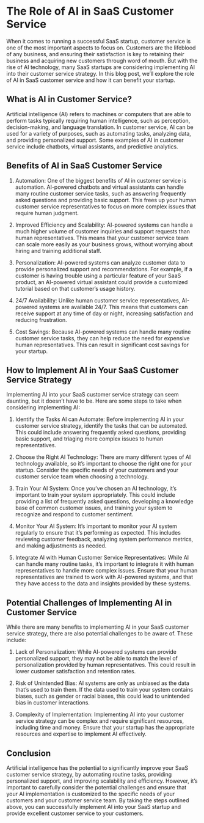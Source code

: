 # The Role of AI in SaaS Customer Service

When it comes to running a successful SaaS startup, customer service is one of the most important aspects to focus on. Customers are the lifeblood of any business, and ensuring their satisfaction is key to retaining their business and acquiring new customers through word of mouth. But with the rise of AI technology, many SaaS startups are considering implementing AI into their customer service strategy. In this blog post, we’ll explore the role of AI in SaaS customer service and how it can benefit your startup.

## What is AI in Customer Service?

Artificial intelligence (AI) refers to machines or computers that are able to perform tasks typically requiring human intelligence, such as perception, decision-making, and language translation. In customer service, AI can be used for a variety of purposes, such as automating tasks, analyzing data, and providing personalized support. Some examples of AI in customer service include chatbots, virtual assistants, and predictive analytics.

## Benefits of AI in SaaS Customer Service

1. Automation: One of the biggest benefits of AI in customer service is automation. AI-powered chatbots and virtual assistants can handle many routine customer service tasks, such as answering frequently asked questions and providing basic support. This frees up your human customer service representatives to focus on more complex issues that require human judgment.

2. Improved Efficiency and Scalability: AI-powered systems can handle a much higher volume of customer inquiries and support requests than human representatives. This means that your customer service team can scale more easily as your business grows, without worrying about hiring and training additional staff.

3. Personalization: AI-powered systems can analyze customer data to provide personalized support and recommendations. For example, if a customer is having trouble using a particular feature of your SaaS product, an AI-powered virtual assistant could provide a customized tutorial based on that customer’s usage history.

4. 24/7 Availability: Unlike human customer service representatives, AI-powered systems are available 24/7. This means that customers can receive support at any time of day or night, increasing satisfaction and reducing frustration.

5. Cost Savings: Because AI-powered systems can handle many routine customer service tasks, they can help reduce the need for expensive human representatives. This can result in significant cost savings for your startup.

## How to Implement AI in Your SaaS Customer Service Strategy

Implementing AI into your SaaS customer service strategy can seem daunting, but it doesn’t have to be. Here are some steps to take when considering implementing AI:

1. Identify the Tasks AI can Automate: Before implementing AI in your customer service strategy, identify the tasks that can be automated. This could include answering frequently asked questions, providing basic support, and triaging more complex issues to human representatives.

2. Choose the Right AI Technology: There are many different types of AI technology available, so it’s important to choose the right one for your startup. Consider the specific needs of your customers and your customer service team when choosing a technology.

3. Train Your AI System: Once you’ve chosen an AI technology, it’s important to train your system appropriately. This could include providing a list of frequently asked questions, developing a knowledge base of common customer issues, and training your system to recognize and respond to customer sentiment.

4. Monitor Your AI System: It’s important to monitor your AI system regularly to ensure that it’s performing as expected. This includes reviewing customer feedback, analyzing system performance metrics, and making adjustments as needed.

5. Integrate AI with Human Customer Service Representatives: While AI can handle many routine tasks, it’s important to integrate it with human representatives to handle more complex issues. Ensure that your human representatives are trained to work with AI-powered systems, and that they have access to the data and insights provided by these systems.

## Potential Challenges of Implementing AI in Customer Service

While there are many benefits to implementing AI in your SaaS customer service strategy, there are also potential challenges to be aware of. These include:

1. Lack of Personalization: While AI-powered systems can provide personalized support, they may not be able to match the level of personalization provided by human representatives. This could result in lower customer satisfaction and retention rates.

2. Risk of Unintended Bias: AI systems are only as unbiased as the data that’s used to train them. If the data used to train your system contains biases, such as gender or racial biases, this could lead to unintended bias in customer interactions.

3. Complexity of Implementation: Implementing AI into your customer service strategy can be complex and require significant resources, including time and money. Ensure that your startup has the appropriate resources and expertise to implement AI effectively.

## Conclusion

Artificial intelligence has the potential to significantly improve your SaaS customer service strategy, by automating routine tasks, providing personalized support, and improving scalability and efficiency. However, it’s important to carefully consider the potential challenges and ensure that your AI implementation is customized to the specific needs of your customers and your customer service team. By taking the steps outlined above, you can successfully implement AI into your SaaS startup and provide excellent customer service to your customers.